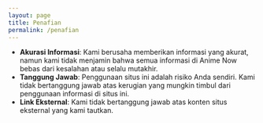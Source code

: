 ```yaml
---
layout: page
title: Penafian
permalink: /penafian
---
```


* **Akurasi Informasi**: Kami berusaha memberikan informasi yang akurat, namun kami tidak menjamin bahwa semua informasi di Anime Now bebas dari kesalahan atau selalu mutakhir.
* **Tanggung Jawab**: Penggunaan situs ini adalah risiko Anda sendiri. Kami tidak bertanggung jawab atas kerugian yang mungkin timbul dari penggunaan informasi di situs ini.
* **Link Eksternal**: Kami tidak bertanggung jawab atas konten situs eksternal yang kami tautkan.

